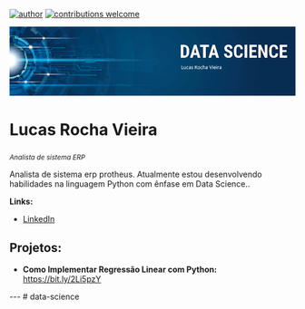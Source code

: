 [![author](https://img.shields.io/badge/author-lucas-red.svg)](https://www.linkedin.com/in/lucas-rocha-1904a3172/) [![contributions welcome](https://img.shields.io/badge/contributions-welcome-brightgreen.svg?style=flat)](https://github.com/carlosfab/data_science/issues)

<p align="center">
  <img src="banner.png" >
</p>

# Lucas Rocha Vieira
<sub>*Analista de sistema ERP*</sub>

Analista de sistema erp protheus. Atualmente estou desenvolvendo habilidades na linguagem Python com ênfase em Data Science..

**Links:**
* [LinkedIn](https://www.linkedin.com/in/lucas-rocha-1904a3172/)


## Projetos:

* **Como Implementar Regressão Linear com Python:** https://bit.ly/2Li5pzY

--- # data-science
